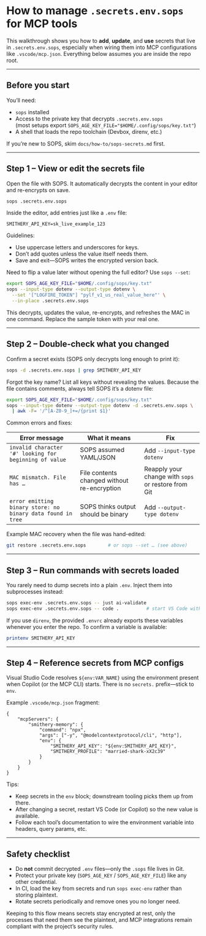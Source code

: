 # How to manage `.secrets.env.sops` for MCP tools

This walkthrough shows you how to **add**, **update**, and **use** secrets that live in `.secrets.env.sops`, especially when wiring them into MCP configurations like `.vscode/mcp.json`. Everything below assumes you are inside the repo root.

---

## Before you start

You’ll need:

-   `sops` installed
-   Access to the private key that decrypts `.secrets.env.sops`  
    (most setups export `SOPS_AGE_KEY_FILE="$HOME/.config/sops/key.txt"`)
-   A shell that loads the repo toolchain (Devbox, direnv, etc.)

If you’re new to SOPS, skim `docs/how-to/sops-secrets.md` first.

---

## Step 1 – View or edit the secrets file

Open the file with SOPS. It automatically decrypts the content in your editor and re-encrypts on save.

```bash
sops .secrets.env.sops
```

Inside the editor, add entries just like a `.env` file:

```dotenv
SMITHERY_API_KEY=sk_live_example_123
```

Guidelines:

-   Use uppercase letters and underscores for keys.
-   Don’t add quotes unless the value itself needs them.
-   Save and exit—SOPS writes the encrypted version back.

Need to flip a value later without opening the full editor? Use `sops --set`:

```bash
export SOPS_AGE_KEY_FILE="$HOME/.config/sops/key.txt"
sops --input-type dotenv --output-type dotenv \
  --set '["LOGFIRE_TOKEN"] "pylf_v1_us_real_value_here"' \
  --in-place .secrets.env.sops
```

This decrypts, updates the value, re-encrypts, and refreshes the MAC in one command. Replace the sample token with your real one.

---

## Step 2 – Double-check what you changed

Confirm a secret exists (SOPS only decrypts long enough to print it):

```bash
sops -d .secrets.env.sops | grep SMITHERY_API_KEY
```

Forgot the key name? List all keys without revealing the values. Because the file contains comments, always tell SOPS it’s a dotenv file:

```bash
export SOPS_AGE_KEY_FILE="$HOME/.config/sops/key.txt"
sops --input-type dotenv --output-type dotenv -d .secrets.env.sops \
  | awk -F= '/^[A-Z0-9_]+=/{print $1}'
```

Common errors and fixes:

| Error message                                               | What it means                               | Fix                                                 |
| ----------------------------------------------------------- | ------------------------------------------- | --------------------------------------------------- |
| `invalid character '#' looking for beginning of value`      | SOPS assumed YAML/JSON                      | Add `--input-type dotenv`                           |
| `MAC mismatch. File has …`                                  | File contents changed without re-encryption | Reapply your change with `sops` or restore from Git |
| `error emitting binary store: no binary data found in tree` | SOPS thinks output should be binary         | Add `--output-type dotenv`                          |

Example MAC recovery when the file was hand-edited:

```bash
git restore .secrets.env.sops        # or sops --set … (see above)
```

---

## Step 3 – Run commands with secrets loaded

You rarely need to dump secrets into a plain `.env`. Inject them into subprocesses instead:

```bash
sops exec-env .secrets.env.sops -- just ai-validate
sops exec-env .secrets.env.sops -- code .          # start VS Code with secrets
```

If you use `direnv`, the provided `.envrc` already exports these variables whenever you enter the repo. To confirm a variable is available:

```bash
printenv SMITHERY_API_KEY
```

---

## Step 4 – Reference secrets from MCP configs

Visual Studio Code resolves `${env:VAR_NAME}` using the environment present when Copilot (or the MCP CLI) starts. There is no `secrets.` prefix—stick to `env`.

Example `.vscode/mcp.json` fragment:

```jsonc
{
    "mcpServers": {
        "smithery-memory": {
            "command": "npx",
            "args": ["-y", "@modelcontextprotocol/cli", "http"],
            "env": {
                "SMITHERY_API_KEY": "${env:SMITHERY_API_KEY}",
                "SMITHERY_PROFILE": "married-shark-xX2c39"
            }
        }
    }
}
```

Tips:

-   Keep secrets in the `env` block; downstream tooling picks them up from there.
-   After changing a secret, restart VS Code (or Copilot) so the new value is available.
-   Follow each tool’s documentation to wire the environment variable into headers, query params, etc.

---

## Safety checklist

-   Do **not** commit decrypted `.env` files—only the `.sops` file lives in Git.
-   Protect your private key (`SOPS_AGE_KEY` / `SOPS_AGE_KEY_FILE`) like any other credential.
-   In CI, load the key from secrets and run `sops exec-env` rather than storing plaintext.
-   Rotate secrets periodically and remove ones you no longer need.

Keeping to this flow means secrets stay encrypted at rest, only the processes that need them see the plaintext, and MCP integrations remain compliant with the project’s security rules.
